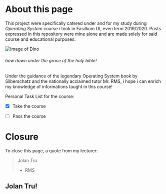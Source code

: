 # About this page

This project were specifically catered under and for my study during *Operating System* course i took in Fasilkom UI,
even term 2019/2020. Posts expressed in this repository were mine alone and are made solely for said course and educational purposes.


![Image of Dino](https://cv02.twirpx.net/2523/2523113.jpg?t=20181027053614)
###### bow down under the grace of the *holy bible*!


Under the guidance of the legendary Operating System book by Silberschatz and the nationally acclaimed tutor Mr. RMS,
i hope i can enrich my knowledge of informations taught in this course!

Personal Task List for the course:

- [X] Take the course
- [ ] Pass the course


# Closure
To close this page, a quote from my lecturer:

> Jolan Tru
> - RMS


## Jolan Tru!
